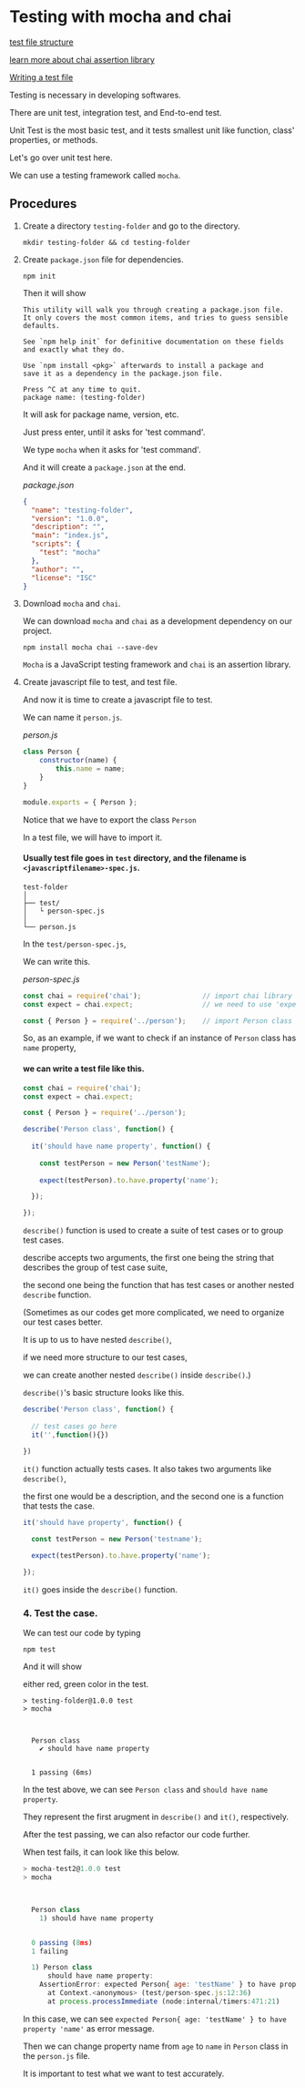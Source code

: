 # Testing with mocha and chai

[test file structure](#usually-test-file-goes-in-test-directory-and-the-filename-is-javascriptfilename-specjs)

[learn more about chai assertion library](https://www.chaijs.com/api/bdd/)

[Writing a test file](#we-can-write-a-test-file-like-this)

Testing is necessary in developing softwares.

There are unit test, integration test, and End-to-end test.

Unit Test is the most basic test, and it tests smallest unit like function, class' properties, or methods.

Let's go over unit test here.

We can use a testing framework called `mocha`.

## Procedures

1. Create a directory `testing-folder` and go to the directory.

    ```
    mkdir testing-folder && cd testing-folder
    ```

2. Create `package.json` file for dependencies.

    ```
    npm init
    ```

    Then it will show

    ```
    This utility will walk you through creating a package.json file.
    It only covers the most common items, and tries to guess sensible defaults.

    See `npm help init` for definitive documentation on these fields
    and exactly what they do.

    Use `npm install <pkg>` afterwards to install a package and
    save it as a dependency in the package.json file.

    Press ^C at any time to quit.
    package name: (testing-folder) 
    ```

    It will ask for package name, version, etc.

    Just press enter, until it asks for 'test command'.

    We type `mocha` when it asks for 'test command'.

    And it will create a `package.json` at the end.

    <em>package.json</em>

    ```json
    {
      "name": "testing-folder",
      "version": "1.0.0",
      "description": "",
      "main": "index.js",
      "scripts": {
        "test": "mocha"
      },
      "author": "",
      "license": "ISC"
    }
    ```


3. Download `mocha` and `chai`.

    We can download `mocha` and `chai` as a development dependency on our project.

    ```
    npm install mocha chai --save-dev
    ```

    `Mocha` is a JavaScript testing framework and `chai` is an assertion library.


4. Create javascript file to test, and test file.

    And now it is time to create a javascript file to test.

    We can name it `person.js`.

    <em>person.js</em>

    ```js
    class Person {
        constructor(name) {
            this.name = name;
        }
    }

    module.exports = { Person };
    ```

    Notice that we have to export the class `Person` 

    In a test file, we will have to import it. 

    #### Usually test file goes in `test` directory, and the filename is `<javascriptfilename>-spec.js`.

    ```
    test-folder
    │
    ├── test/
    │   └ person-spec.js
    │
    └── person.js
    ```

    In the `test/person-spec.js`, 

    We can write this.

    <em>person-spec.js</em>

    ```js
    const chai = require('chai');               // import chai library
    const expect = chai.expect;                 // we need to use 'expect' from chai library

    const { Person } = require('../person');    // import Person class from 'person.js' file
    ```

    So, as an example, if we want to check if an instance of `Person` class has `name` property,

    #### we can write a test file like this.

    ```js
    const chai = require('chai');
    const expect = chai.expect;

    const { Person } = require('../person');

    describe('Person class', function() {
      
      it('should have name property', function() {
        
        const testPerson = new Person('testName');
        
        expect(testPerson).to.have.property('name');

      });

    });
    ```

    `describe()` function is used to create a suite of test cases or to group test cases.

    describe accepts two arguments, the first one being the string that describes the group of test case suite, 

    the second one being the function that has test cases or another nested `describe` function.

    (Sometimes as our codes get more complicated, we need to organize our test cases better.
      
    It is up to us to have nested `describe()`,

    if we need more structure to our test cases,
    
    we can create another nested `describe()` inside `describe()`.)

    `describe()`'s basic structure looks like this.

    ```js
    describe('Person class', function() {
      
      // test cases go here
      it('',function(){})

    })
    ```

    `it()` function actually tests cases. It also takes two arguments like `describe()`,

    the first one would be a description, and the second one is a function that tests the case.

    ```js
    it('should have property', function() {
      
      const testPerson = new Person('testname');

      expect(testPerson).to.have.property('name');

    });
    ```

    `it()` goes inside the `describe()` function.


    ### 4. Test the case.

    We can test our code by typing

    ```
    npm test
    ```

    And it will show

    either red, green color in the test.

    ```
    > testing-folder@1.0.0 test
    > mocha



      Person class
        ✔ should have name property


      1 passing (6ms)
    ```

    In the test above, we can see `Person class` and `should have name property`.

    They represent the first arugment in `describe()` and `it()`, respectively.
    
    After the test passing, we can also refactor our code further.

    When test fails, it can look like this below.

    ```js
    > mocha-test2@1.0.0 test
    > mocha



      Person class
        1) should have name property


      0 passing (8ms)
      1 failing

      1) Person class
          should have name property:
        AssertionError: expected Person{ age: 'testName' } to have property 'name'
          at Context.<anonymous> (test/person-spec.js:12:36)
          at process.processImmediate (node:internal/timers:471:21)

    ```

    In this case, we can see `expected Person{ age: 'testName' } to have property 'name'` as error message.

    Then we can change property name from `age` to `name` in `Person` class in the `person.js` file.

    It is important to test what we want to test accurately.
